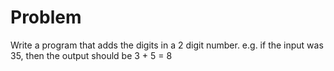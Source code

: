# Problem
Write a program that adds the digits in a 2 digit number. e.g. if the input was 35, then the output should be 3 + 5 = 8

